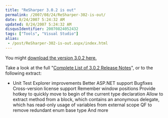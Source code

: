 ```yaml
---
title: "ReSharper 3.0.2 is out"
permalink: /2007/08/24/ReSharper-302-is-out/
date: 8/24/2007 5:24:32 AM
updated: 8/24/2007 5:24:32 AM
disqusIdentifier: 20070824052432
tags: ["Tools", "Visual Studio"]
alias:
 - /post/ReSharper-302-is-out.aspx/index.html
---
```

You might [download the version 3.0.2 here.](http://www.jetbrains.com/resharper/download/index.html)

Take a look at the full "[Complete List of 3.0.2 Release Notes](http://www.jetbrains.com/resharper/releaseNotes302.html)", or to the following extract:
<!-- more -->

*   Unit Test Explorer improvements  Better ASP.NET support  Bugfixes  Cross-version license support  Remember window positions  Provide hotkey to quickly move to begin of the current type declaration  Allow to extract method from a block, which contains an anonymous delegate, which has read-only usage of variables from external scope  QF to remove redundant enum base type  And more 
